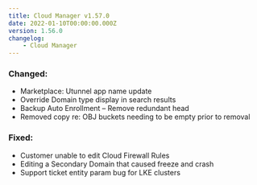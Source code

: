 ```yaml
---
title: Cloud Manager v1.57.0
date: 2022-01-10T00:00:00.000Z
version: 1.56.0
changelog:
    - Cloud Manager
---
```


### Changed:
- Marketplace: Utunnel app name update
- Override Domain type display in search results
- Backup Auto Enrollment – Remove redundant head
- Removed copy re: OBJ buckets needing to be empty prior to removal

### Fixed:
- Customer unable to edit Cloud Firewall Rules
- Editing a Secondary Domain that caused freeze and crash
- Support ticket entity param bug for LKE clusters
